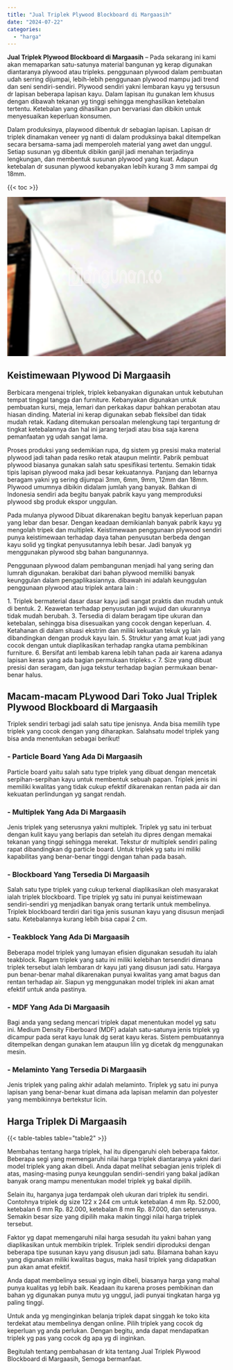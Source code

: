 ```yaml
---
title: "Jual Triplek Plywood Blockboard di Margaasih"
date: "2024-07-22"
categories: 
  - "harga"
---
```


**Jual Triplek Plywood Blockboard di Margaasih** – Pada sekarang ini kami akan memaparkan satu-satunya material bangunan yg kerap digunakan diantaranya plywood atau tripleks. penggunaan plywood dalam pembuatan udah serring dijumpai, lebih-lebih penggunaan plywood mampu jadi trend dan seni sendiri-sendiri. Plywood sendiri yakni lembaran kayu yg tersusun dr lapisan beberapa lapisan kayu. Dalam lapisan itu gunakan lem khusus dengan dibawah tekanan yg tinggi sehingga menghasilkan ketebalan tertentu. Ketebalan yang dihasilkan pun bervariasi dan dibikin untuk menyesuaikan keperluan konsumen.

Dalam produksinya, playwood dibentuk dr sebagian lapisan. Lapisan dr triplek dinamakan veneer yg nanti di dalam produksinya bakal ditempelkan secara bersama-sama jadi memperoleh material yang awet dan unggul. Setiap susunan yg dibentuk dibikin ganjil jadi menahan terjadinya lengkungan, dan membentuk susunan plywood yang kuat. Adapun ketebalan dr susunan plywood kebanyakan lebih kurang 3 mm sampai dg 18mm.

{{< toc >}}

![Jual Triplek Plywood Blockboard di Margaasih](/images/jual-triplek-murah-43.png)

## Keistimewaan Plywood Di Margaasih

Berbicara mengenai triplek, triplek kebanyakan digunakan untuk kebutuhan tempat tinggal tangga dan furniture. Kebanyakan digunakan untuk pembuatan kursi, meja, lemari dan perkakas dapur bahkan perabotan atau hiasan dinding. Material ini kerap digunakan sebab fleksibel dan tidak mudah retak. Kadang ditemukan persoalan melengkung tapi tergantung dr tingkat ketebalannya dan hal ini jarang terjadi atau bisa saja karena pemanfaatan yg udah sangat lama.

Proses produksi yang sedemikian rupa, dg sistem yg presisi maka material plywood jadi tahan pada resiko retak ataupun melintir. Pabrik pembuat plywood biasanya gunakan salah satu spesifikasi tertentu. Semakin tidak tipis lapisan plywood maka jadi besar kekuatannya. Panjang dan lebarnya beragam yakni yg sering dijumpai 3mm, 6mm, 9mm, 12mm dan 18mm. Plywood umumnya dibikin didalam jumlah yang banyak. Bahkan di Indonesia sendiri ada begitu banyak pabrik kayu yang memproduksi plywood sbg produk ekspor unggulan.

Pada mulanya plywood Dibuat dikarenakan begitu banyak keperluan papan yang lebar dan besar. Dengan keadaan demikianlah banyak pabrik kayu yg mengolah tripek dan multiplek. Keistimewaan penggunaan plywood sendiri punya keistimewaan terhadap daya tahan penyusutan berbeda dengan kayu solid yg tingkat penyusutannya lebih besar. Jadi banyak yg menggunakan plywood sbg bahan bangunannya.

Penggunaan plywood dalam pembangunan menjadi hal yang sering dan lumrah digunakan. berakibat dari bahan plywood memiliki banyak keunggulan dalam pengaplikasiannya. dibawah ini adalah keunggulan penggunaan plywood atau triplek antara lain :

1\. Triplek bermaterial dasar dasar kayu jadi sangat praktis dan mudah untuk di bentuk. 2. Keawetan terhadap penyusutan jadi wujud dan ukurannya tidak mudah berubah. 3. Tersedia di dalam beragam tipe ukuran dan ketebalan, sehingga bisa disesuaikan yang cocok dengan keperluan. 4. Ketahanan di dalam situasi ekstrim dan miliki kekuatan tekuk yg lain dibandingkan dengan produk kayu lain. 5. Struktur yang amat kuat jadi yang cocok dengan untuk diaplikasikan terhadap rangka utama pembikinan furniture. 6. Bersifat anti lembab karena lebih tahan pada air karena adanya lapisan keras yang ada bagian permukaan tripleks.< 7. Size yang dibuat presisi dan seragam, dan juga tekstur terhadap bagian permukaan benar-benar halus.

## Macam-macam PLywood Dari Toko Jual Triplek Plywood Blockboard di Margaasih

Triplek sendiri terbagi jadi salah satu tipe jenisnya. Anda bisa memilih type triplek yang cocok dengan yang diharapkan. Salahsatu model triplek yang bisa anda menentukan sebagai berikut!

### \- Particle Board Yang Ada Di Margaasih

Particle board yaitu salah satu type triplek yang dibuat dengan mencetak serpihan-serpihan kayu untuk membentuk sebuah papan. Triplek jenis ini memiliki kwalitas yang tidak cukup efektif dikarenakan rentan pada air dan kekuatan perlindungan yg sangat rendah.

### \- Multiplek Yang Ada Di Margaasih

Jenis triplek yang seterusnya yakni multiplek. Triplek yg satu ini terbuat dengan kulit kayu yang berlapis dan setelah itu dipres dengan memakai tekanan yang tinggi sehingga merekat. Tekstur dr multiplek sendiri paling rapat dibandingkan dg particle board. Untuk triplek yg satu ini miliki kapabilitas yang benar-benar tinggi dengan tahan pada basah.

### \- Blockboard Yang Tersedia Di Margaasih

Salah satu type triplek yang cukup terkenal diaplikasikan oleh masyarakat ialah triplek blockboard. Tipe triplek yg satu ini punyai keistimewaan sendiri-sendiri yg menjadikan banyak orang tertarik untuk membelinya. Triplek blockboard terdiri dari tiga jenis susunan kayu yang disusun menjadi satu. Ketebalannya kurang lebih bisa capai 2 cm.

### \- Teakblock Yang Ada Di Margaasih

Beberapa model triplek yang lumayan efisien digunakan sesudah itu ialah teakblock. Ragam triplek yang satu ini miliki kelebihan tersendiri dimana triplek tersebut ialah lembaran dr kayu jati yang disusun jadi satu. Hargaya pun benar-benar mahal dikarenakan punyai kwalitas yang amat bagus dan rentan terhadap air. Siapun yg menggunakan model triplek ini akan amat efektif untuk anda pastinya.

### \- MDF Yang Ada Di Margaasih

Bagi anda yang sedang mencari triplek dapat menentukan model yg satu ini. Medium Density Fiberboard (MDF) adalah satu-satunya jenis triplek yg dicampur pada serat kayu lunak dg serat kayu keras. Sistem pembuatannya ditempelkan dengan gunakan lem ataupun lilin yg dicetak dg menggunakan mesin.

### \- Melaminto Yang Tersedia Di Margaasih

Jenis triplek yang paling akhir adalah melaminto. Triplek yg satu ini punya lapisan yang benar-benar kuat dimana ada lapisan melamin dan polyester yang membikinnya bertekstur licin.

## Harga Triplek Di Margaasih

{{< table-tables table="table2" >}}

Membahas tentang harga triplek, hal itu dipengaruhi oleh beberapa faktor. Beberapa segi yang memengaruhi nilai harga triplek diantaranya yakni dari model triplek yang akan dibeli. Anda dapat melihat sebagian jenis triplek di atas, masing-masing punya keunggulan sendiri-sendiri yang bakal jadikan banyak orang mampu menentukan model triplek yg bakal dipilih.

Selain itu, harganya juga terdampak oleh ukuran dari triplek itu sendiri. Contohnya triplek dg size 122 x 244 cm untuk ketebalan 4 mm Rp. 52.000, ketebalan 6 mm Rp. 82.000, ketebalan 8 mm Rp. 87.000, dan seterusnya. Semakin besar size yang dipilih maka makin tinggi nilai harga triplek tersebut.

Faktor yg dapat memengaruhi nilai harga sesudah itu yakni bahan yang diaplikasikan untuk membikin triplek. Triplek sendiri diproduksi dengan beberapa tipe susunan kayu yang disusun jadi satu. Bilamana bahan kayu yang digunakan miliki kwalitas bagus, maka hasil triplek yang didapatkan pun akan amat efektif.

Anda dapat membelinya sesuai yg ingin dibeli, biasanya harga yang mahal punya kualitas yg lebih baik. Keadaan itu karena proses pembikinan dan bahan yg digunakan punya mutu yg unggul, jadi punyai tingkatan harga yg paling tinggi.

Untuk anda yg menginginkan belanja triplek dapat singgah ke toko kita terdekat atau membelinya dengan online. Pilih triplek yang cocok dg keperluan yg anda perlukan. Dengan begitu, anda dapat mendapatkan triplek yg pas yang cocok dg apa yg di inginkan.

Begitulah tentang pembahasan dr kita tentang Jual Triplek Plywood Blockboard di Margaasih, Semoga bermanfaat.
